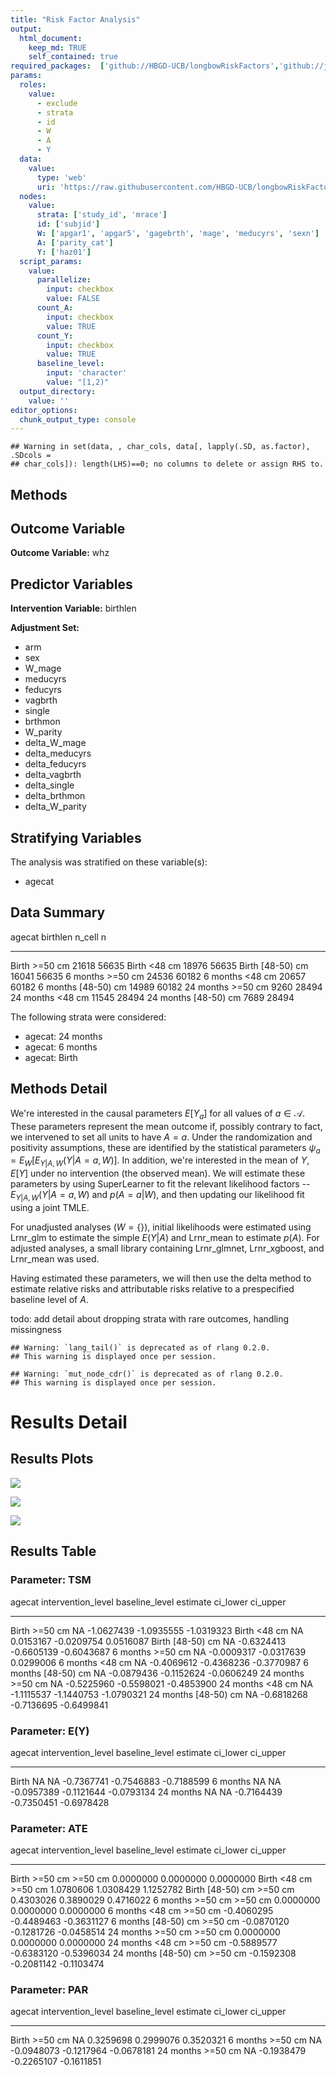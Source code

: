```yaml
---
title: "Risk Factor Analysis"
output: 
  html_document:
    keep_md: TRUE
    self_contained: true
required_packages:  ['github://HBGD-UCB/longbowRiskFactors','github://jeremyrcoyle/skimr@vector_types', 'github://tlverse/delayed']
params:
  roles:
    value:
      - exclude
      - strata
      - id
      - W
      - A
      - Y
  data: 
    value: 
      type: 'web'
      uri: 'https://raw.githubusercontent.com/HBGD-UCB/longbowRiskFactors/master/inst/sample_data/birthwt_data.rdata'
  nodes:
    value:
      strata: ['study_id', 'mrace']
      id: ['subjid']
      W: ['apgar1', 'apgar5', 'gagebrth', 'mage', 'meducyrs', 'sexn']
      A: ['parity_cat']
      Y: ['haz01']
  script_params:
    value:
      parallelize:
        input: checkbox
        value: FALSE
      count_A:
        input: checkbox
        value: TRUE
      count_Y:
        input: checkbox
        value: TRUE        
      baseline_level:
        input: 'character'
        value: "[1,2)"
  output_directory:
    value: ''
editor_options: 
  chunk_output_type: console
---
```







```
## Warning in set(data, , char_cols, data[, lapply(.SD, as.factor), .SDcols =
## char_cols]): length(LHS)==0; no columns to delete or assign RHS to.
```

## Methods
## Outcome Variable

**Outcome Variable:** whz

## Predictor Variables

**Intervention Variable:** birthlen

**Adjustment Set:**

* arm
* sex
* W_mage
* meducyrs
* feducyrs
* vagbrth
* single
* brthmon
* W_parity
* delta_W_mage
* delta_meducyrs
* delta_feducyrs
* delta_vagbrth
* delta_single
* delta_brthmon
* delta_W_parity

## Stratifying Variables

The analysis was stratified on these variable(s):

* agecat

## Data Summary

agecat      birthlen      n_cell       n
----------  -----------  -------  ------
Birth       >=50 cm        21618   56635
Birth       <48 cm         18976   56635
Birth       [48-50) cm     16041   56635
6 months    >=50 cm        24536   60182
6 months    <48 cm         20657   60182
6 months    [48-50) cm     14989   60182
24 months   >=50 cm         9260   28494
24 months   <48 cm         11545   28494
24 months   [48-50) cm      7689   28494


The following strata were considered:

* agecat: 24 months
* agecat: 6 months
* agecat: Birth



## Methods Detail

We're interested in the causal parameters $E[Y_a]$ for all values of $a \in \mathcal{A}$. These parameters represent the mean outcome if, possibly contrary to fact, we intervened to set all units to have $A=a$. Under the randomization and positivity assumptions, these are identified by the statistical parameters $\psi_a=E_W[E_{Y|A,W}(Y|A=a,W)]$.  In addition, we're interested in the mean of $Y$, $E[Y]$ under no intervention (the observed mean). We will estimate these parameters by using SuperLearner to fit the relevant likelihood factors -- $E_{Y|A,W}(Y|A=a,W)$ and $p(A=a|W)$, and then updating our likelihood fit using a joint TMLE.

For unadjusted analyses ($W=\{\}$), initial likelihoods were estimated using Lrnr_glm to estimate the simple $E(Y|A)$ and Lrnr_mean to estimate $p(A)$. For adjusted analyses, a small library containing Lrnr_glmnet, Lrnr_xgboost, and Lrnr_mean was used.

Having estimated these parameters, we will then use the delta method to estimate relative risks and attributable risks relative to a prespecified baseline level of $A$.

todo: add detail about dropping strata with rare outcomes, handling missingness



```
## Warning: `lang_tail()` is deprecated as of rlang 0.2.0.
## This warning is displayed once per session.
```

```
## Warning: `mut_node_cdr()` is deprecated as of rlang 0.2.0.
## This warning is displayed once per session.
```




# Results Detail

## Results Plots
![](/tmp/78dee693-32f4-421a-abb1-c83fd6362603/d00eccfb-ae5d-439b-91db-903af521d0f3/REPORT_files/figure-html/plot_tsm-1.png)<!-- -->



![](/tmp/78dee693-32f4-421a-abb1-c83fd6362603/d00eccfb-ae5d-439b-91db-903af521d0f3/REPORT_files/figure-html/plot_ate-1.png)<!-- -->



![](/tmp/78dee693-32f4-421a-abb1-c83fd6362603/d00eccfb-ae5d-439b-91db-903af521d0f3/REPORT_files/figure-html/plot_par-1.png)<!-- -->

## Results Table

### Parameter: TSM


agecat      intervention_level   baseline_level      estimate     ci_lower     ci_upper
----------  -------------------  ---------------  -----------  -----------  -----------
Birth       >=50 cm              NA                -1.0627439   -1.0935555   -1.0319323
Birth       <48 cm               NA                 0.0153167   -0.0209754    0.0516087
Birth       [48-50) cm           NA                -0.6324413   -0.6605139   -0.6043687
6 months    >=50 cm              NA                -0.0009317   -0.0317639    0.0299006
6 months    <48 cm               NA                -0.4069612   -0.4368236   -0.3770987
6 months    [48-50) cm           NA                -0.0879436   -0.1152624   -0.0606249
24 months   >=50 cm              NA                -0.5225960   -0.5598021   -0.4853900
24 months   <48 cm               NA                -1.1115537   -1.1440753   -1.0790321
24 months   [48-50) cm           NA                -0.6818268   -0.7136695   -0.6499841


### Parameter: E(Y)


agecat      intervention_level   baseline_level      estimate     ci_lower     ci_upper
----------  -------------------  ---------------  -----------  -----------  -----------
Birth       NA                   NA                -0.7367741   -0.7546883   -0.7188599
6 months    NA                   NA                -0.0957389   -0.1121644   -0.0793134
24 months   NA                   NA                -0.7164439   -0.7350451   -0.6978428


### Parameter: ATE


agecat      intervention_level   baseline_level      estimate     ci_lower     ci_upper
----------  -------------------  ---------------  -----------  -----------  -----------
Birth       >=50 cm              >=50 cm            0.0000000    0.0000000    0.0000000
Birth       <48 cm               >=50 cm            1.0780606    1.0308429    1.1252782
Birth       [48-50) cm           >=50 cm            0.4303026    0.3890029    0.4716022
6 months    >=50 cm              >=50 cm            0.0000000    0.0000000    0.0000000
6 months    <48 cm               >=50 cm           -0.4060295   -0.4489463   -0.3631127
6 months    [48-50) cm           >=50 cm           -0.0870120   -0.1281726   -0.0458514
24 months   >=50 cm              >=50 cm            0.0000000    0.0000000    0.0000000
24 months   <48 cm               >=50 cm           -0.5889577   -0.6383120   -0.5396034
24 months   [48-50) cm           >=50 cm           -0.1592308   -0.2081142   -0.1103474


### Parameter: PAR


agecat      intervention_level   baseline_level      estimate     ci_lower     ci_upper
----------  -------------------  ---------------  -----------  -----------  -----------
Birth       >=50 cm              NA                 0.3259698    0.2999076    0.3520321
6 months    >=50 cm              NA                -0.0948073   -0.1217964   -0.0678181
24 months   >=50 cm              NA                -0.1938479   -0.2265107   -0.1611851
